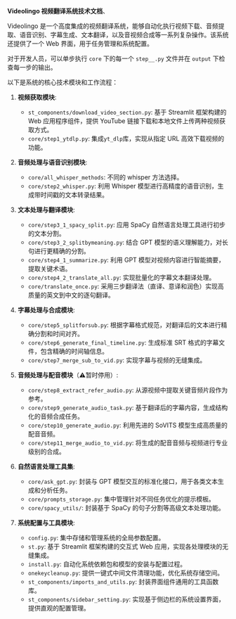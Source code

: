 **Videolingo 视频翻译系统技术文档**、

Videolingo 是一个高度集成的视频翻译系统，能够自动化执行视频下载、音频提取、语音识别、字幕生成、文本翻译，以及音视频合成等一系列复杂操作。该系统还提供了一个 Web 界面，用于任务管理和系统配置。

对于开发人员，可以单步执行 `core` 下的每一个 `step__.py` 文件并在 `output` 下检查每一步的输出。

以下是系统的核心技术模块和工作流程：

1. **视频获取模块**:
   - `st_components/download_video_section.py`: 基于 Streamlit 框架构建的 Web 应用程序组件，提供 YouTube 链接下载和本地文件上传两种视频获取方式。
   - `core/step1_ytdlp.py`: 集成`yt_dlp`库，实现从指定 URL 高效下载视频的功能。

2. **音频处理与语音识别模块**:
   - `core/all_whisper_methods`: 不同的 whisper 方法选择。
   - `core/step2_whisper.py`: 利用 Whisper 模型进行高精度的语音识别，生成带时间戳的文本转录结果。

3. **文本处理与翻译模块**:
   - `core/step3_1_spacy_split.py`: 应用 SpaCy 自然语言处理工具进行初步的文本分割。
   - `core/step3_2_splitbymeaning.py`: 结合 GPT 模型的语义理解能力，对长句进行更精确的分割。
   - `core/step4_1_summarize.py`: 利用 GPT 模型对视频内容进行智能摘要，提取关键术语。
   - `core/step4_2_translate_all.py`: 实现批量化的字幕文本翻译处理。
   - `core/translate_once.py`: 采用三步翻译法（直译、意译和润色）实现高质量的英文到中文的逐句翻译。

4. **字幕处理与合成模块**:
   - `core/step5_splitforsub.py`: 根据字幕格式规范，对翻译后的文本进行精确分割和时间对齐。
   - `core/step6_generate_final_timeline.py`: 生成标准 SRT 格式的字幕文件，包含精确的时间轴信息。
   - `core/step7_merge_sub_to_vid.py`: 实现字幕与视频的无缝集成。

5. **音频处理与配音模块**（⚠️暂时停用）:
   - `core/step8_extract_refer_audio.py`: 从源视频中提取关键音频片段作为参考。
   - `core/step9_generate_audio_task.py`: 基于翻译后的字幕内容，生成结构化的音频合成任务。
   - `core/step10_generate_audio.py`: 利用先进的 SoVITS 模型生成高质量的配音音频。
   - `core/step11_merge_audio_to_vid.py`: 将生成的配音音频与视频进行专业级别的合成。

6. **自然语言处理工具集**:
   - `core/ask_gpt.py`: 封装与 GPT 模型交互的标准化接口，用于各类文本生成和分析任务。
   - `core/prompts_storage.py`: 集中管理针对不同任务优化的提示模板。
   - `core/spacy_utils/`: 封装基于 SpaCy 的句子分割等高级文本处理功能。

7. **系统配置与工具模块**:
   - `config.py`: 集中存储和管理系统的全局参数配置。
   - `st.py`: 基于 Streamlit 框架构建的交互式 Web 应用，实现各处理模块的无缝集成。
   - `install.py`: 自动化系统依赖包和模型的安装与配置过程。
   - `onekeycleanup.py`: 提供一键式中间文件清理功能，优化系统存储空间。
   - `st_components/imports_and_utils.py`: 封装界面组件通用的工具函数库。
   - `st_components/sidebar_setting.py`: 实现基于侧边栏的系统设置界面，提供直观的配置管理。
